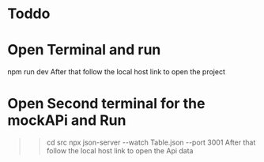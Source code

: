 # Toddo
# Open Terminal and run 
npm run dev
After that follow the local host link to open the project



# Open Second terminal for the mockAPi and Run
>>cd src
>>npx json-server --watch Table.json --port 3001
After that follow the local host link to open the Api data
